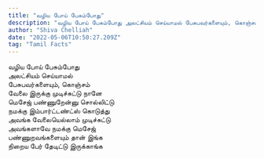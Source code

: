 ```yaml
---
title: "வழிய போய் பேசும்போது"
description: "வழிய போய் பேசும்போது அலட்சியம் செய்யாமல் பேசுபவர்களையும், கொஞ்சம் வேலை இருக்கு முடிச்சுட்டு நானே மெசேஜ் பண்ணுறேன்னு சொல்லிட்டு."
author: "Shiva Chelliah"
date: "2022-05-06T10:50:27.209Z"
tag: "Tamil Facts"
---
```


வழிய போய் பேசும்போது  
அலட்சியம் செய்யாமல்  
பேசுபவர்களையும், கொஞ்சம்  
வேலை இருக்கு முடிச்சுட்டு நானே  
மெசேஜ் பண்ணுறேன்னு சொல்லிட்டு  
நமக்கு இம்பார்ட்டண்ட்ஸ் கொடுத்து  
அவங்க வேலையெல்லாம் முடிச்சுட்டு  
அவங்களாவே நமக்கு மெசேஜ்  
பண்ணுறவங்களையும் தான் இங்க  
நிறைய பேர் தேடிட்டு இருக்காங்க

